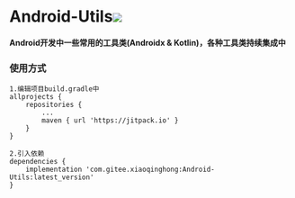 # Android-Utils[![](https://jitpack.io/v/com.gitee.xiaoqinghong/Android-Utils.svg)](https://jitpack.io/#com.gitee.xiaoqinghong/Android-Utils)
**Android开发中一些常用的工具类(Androidx & Kotlin)，各种工具类持续集成中**
### 使用方式
```
1.编辑项目build.gradle中
allprojects {
    repositories {
        ...
        maven { url 'https://jitpack.io' }
    }
}

2.引入依赖
dependencies {
    implementation 'com.gitee.xiaoqinghong:Android-Utils:latest_version'
}
```
